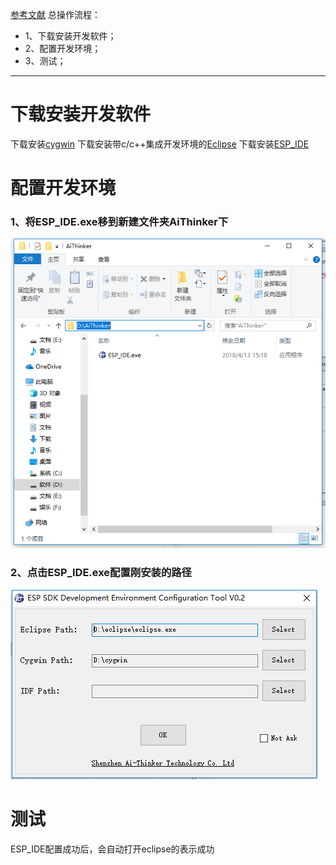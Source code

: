 [参考文献](http://wiki.ai-thinker.com/ai_ide_install)
总操作流程：
- 1、下载安装开发软件；
- 2、配置开发环境；
- 3、测试；

----------
# 下载安装开发软件
下载安装[cygwin](https://pan.baidu.com/s/1NUaRQCaf4XcPEY2oBO0Q8A)
下载安装带c/c++集成开发环境的[Eclipse](https://pan.baidu.com/s/1ucvgre23-CjTEBgZAHlung)
下载安装[ESP_IDE](https://pan.baidu.com/s/117SSEyEw8YCMY4qvD9jfxw)
# 配置开发环境
### 1、将ESP_IDE.exe移到新建文件夹AiThinker下
![](image/2-1.png)
### 2、点击ESP_IDE.exe配置刚安装的路径
![](image/2-2.png)
# 测试
ESP_IDE配置成功后，会自动打开eclipse的表示成功
